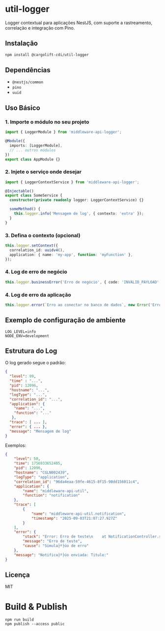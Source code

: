 # util-logger

Logger contextual para aplicações NestJS, com suporte a rastreamento, correlação e integração com Pino.

## Instalação

```bash
npm install @cargolift-cdi/util-logger
```

## Dependências

- `@nestjs/common`
- `pino`
- `uuid`

## Uso Básico

### 1. Importe o módulo no seu projeto

```typescript
import { LoggerModule } from 'middleware-api-logger';

@Module({
  imports: [LoggerModule],
  // ... outros módulos
})
export class AppModule {}
```

### 2. Injete o serviço onde desejar

```typescript
import { LoggerContextService } from 'middleware-api-logger';

@Injectable()
export class SomeService {
  constructor(private readonly logger: LoggerContextService) {}

  someMethod() {
    this.logger.info('Mensagem de log', { contexto: 'extra' });
  }
}
```

### 3. Defina o contexto (opcional)

```typescript
this.logger.setContext({
  correlation_id: uuidv4(),
  application: { name: 'my-app', function: 'myFunction' },
});
```

### 4. Log de erro de negócio

```typescript
this.logger.businessError('Erro de negócio', { code: 'INVALID_PAYLOAD' });
```

### 4. Log de erro da aplicação
```typescript
this.logger.error(`Erro ao conectar no banco de dados`, new Error('Erro de teste', { cause: 'Simulação de erro' }));
```

## Exemplo de configuração de ambiente

```env
LOG_LEVEL=info
NODE_ENV=development
```

## Estrutura do Log

O log gerado segue o padrão:

```json
{
  "level": 99,
  "time" : "...",
  "pid": 12096,
  "hostname": "...",
  "logType": "...",  
  "correlation_id": "...",
  "application": { 
    "name": "...",
    "function": "..."
   },
  "trace": [ ... ],
  "error": { ... },
  "message": "Mensagem de log"
}
```

Exemplos:
```json
{
    "level": 50,
    "time": 1756933652405,
    "pid": 12096,
    "hostname": "CGLN002439",
    "logType": "application",
    "correlation_id": "96da4eaa-59fe-4615-8f15-98dd156011c4",
    "application": {
        "name": "middleware-api-util",
        "function": "notification"
    },
    "trace": [
        {
            "name": "middleware-api-util.notification",
            "timestamp": "2025-09-03T21:07:27.927Z"
        }
    ],
    "error": {
        "stack": "Error: Erro de teste\n    at NotificationController.sendPushNotification (C:\\Cargolift\\Github\\middleware-api-util\\src\\notification\\notification.controller.ts:27:57)\n    at process.processTicksAndRejections (node:internal/process/task_queues:105:5)\n    at async C:\\Cargolift\\Github\\middleware-api-util\\node_modules\\@nestjs\\core\\router\\router-execution-context.js:46:28\n    at async C:\\Cargolift\\Github\\middleware-api-util\\node_modules\\@nestjs\\core\\router\\router-proxy.js:9:17",
        "message": "Erro de teste",
        "cause": "Simula├º├úo de erro"
    },
    "message": "Notifica├º├úo enviada: Titulo:"
}
```

## Licença

MIT


# Build & Publish
```
npm run build
npm publish --access public
```

